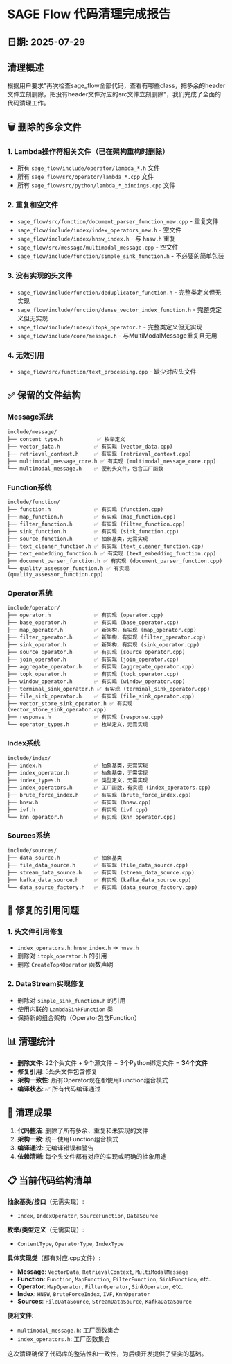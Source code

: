 # SAGE Flow 代码清理完成报告

## 日期: 2025-07-29

## 清理概述

根据用户要求"再次检查sage_flow全部代码，查看有哪些class，把多余的header文件立刻删除，把没有header文件对应的src文件立刻删除"，我们完成了全面的代码清理工作。

## 🗑️ 删除的多余文件

### 1. Lambda操作符相关文件（已在架构重构时删除）
- 所有 `sage_flow/include/operator/lambda_*.h` 文件
- 所有 `sage_flow/src/operator/lambda_*.cpp` 文件
- 所有 `sage_flow/src/python/lambda_*_bindings.cpp` 文件

### 2. 重复和空文件
- `sage_flow/src/function/document_parser_function_new.cpp` - 重复文件
- `sage_flow/include/index/index_operators_new.h` - 空文件
- `sage_flow/include/index/hnsw_index.h` - 与 `hnsw.h` 重复
- `sage_flow/src/message/multimodal_message.cpp` - 空文件
- `sage_flow/include/function/simple_sink_function.h` - 不必要的简单包装

### 3. 没有实现的头文件
- `sage_flow/include/function/deduplicator_function.h` - 完整类定义但无实现
- `sage_flow/include/function/dense_vector_index_function.h` - 完整类定义但无实现
- `sage_flow/include/index/itopk_operator.h` - 完整类定义但无实现
- `sage_flow/include/core/message.h` - 与MultiModalMessage重复且无用

### 4. 无效引用
- `sage_flow/src/function/text_processing.cpp` - 缺少对应头文件

## ✅ 保留的文件结构

### Message系统
```
include/message/
├── content_type.h           ✅ 枚举定义
├── vector_data.h           ✅ 有实现 (vector_data.cpp)
├── retrieval_context.h     ✅ 有实现 (retrieval_context.cpp)
├── multimodal_message_core.h ✅ 有实现 (multimodal_message_core.cpp)
└── multimodal_message.h    ✅ 便利头文件，包含工厂函数
```

### Function系统
```
include/function/
├── function.h              ✅ 有实现 (function.cpp)
├── map_function.h          ✅ 有实现 (map_function.cpp)
├── filter_function.h       ✅ 有实现 (filter_function.cpp)
├── sink_function.h         ✅ 有实现 (sink_function.cpp)
├── source_function.h       ✅ 抽象基类，无需实现
├── text_cleaner_function.h ✅ 有实现 (text_cleaner_function.cpp)
├── text_embedding_function.h ✅ 有实现 (text_embedding_function.cpp)
├── document_parser_function.h ✅ 有实现 (document_parser_function.cpp)
└── quality_assessor_function.h ✅ 有实现 (quality_assessor_function.cpp)
```

### Operator系统
```
include/operator/
├── operator.h              ✅ 有实现 (operator.cpp)
├── base_operator.h         ✅ 有实现 (base_operator.cpp)
├── map_operator.h          ✅ 新架构，有实现 (map_operator.cpp)
├── filter_operator.h       ✅ 新架构，有实现 (filter_operator.cpp)
├── sink_operator.h         ✅ 新架构，有实现 (sink_operator.cpp)
├── source_operator.h       ✅ 有实现 (source_operator.cpp)
├── join_operator.h         ✅ 有实现 (join_operator.cpp)
├── aggregate_operator.h    ✅ 有实现 (aggregate_operator.cpp)
├── topk_operator.h         ✅ 有实现 (topk_operator.cpp)
├── window_operator.h       ✅ 有实现 (window_operator.cpp)
├── terminal_sink_operator.h ✅ 有实现 (terminal_sink_operator.cpp)
├── file_sink_operator.h    ✅ 有实现 (file_sink_operator.cpp)
├── vector_store_sink_operator.h ✅ 有实现 (vector_store_sink_operator.cpp)
├── response.h              ✅ 有实现 (response.cpp)
└── operator_types.h        ✅ 枚举定义，无需实现
```

### Index系统
```
include/index/
├── index.h                 ✅ 抽象基类，无需实现
├── index_operator.h        ✅ 抽象基类，无需实现
├── index_types.h           ✅ 类型定义，无需实现
├── index_operators.h       ✅ 工厂函数，有实现 (index_operators.cpp)
├── brute_force_index.h     ✅ 有实现 (brute_force_index.cpp)
├── hnsw.h                  ✅ 有实现 (hnsw.cpp)
├── ivf.h                   ✅ 有实现 (ivf.cpp)
└── knn_operator.h          ✅ 有实现 (knn_operator.cpp)
```

### Sources系统
```
include/sources/
├── data_source.h           ✅ 抽象基类
├── file_data_source.h      ✅ 有实现 (file_data_source.cpp)
├── stream_data_source.h    ✅ 有实现 (stream_data_source.cpp)
├── kafka_data_source.h     ✅ 有实现 (kafka_data_source.cpp)
└── data_source_factory.h   ✅ 有实现 (data_source_factory.cpp)
```

## 🔧 修复的引用问题

### 1. 头文件引用修复
- `index_operators.h`: `hnsw_index.h` → `hnsw.h`
- 删除对 `itopk_operator.h` 的引用
- 删除 `CreateTopKOperator` 函数声明

### 2. DataStream实现修复
- 删除对 `simple_sink_function.h` 的引用
- 使用内联的 `LambdaSinkFunction` 类
- 保持新的组合架构（Operator包含Function）

## 📊 清理统计

- **删除文件**: 22个头文件 + 9个源文件 + 3个Python绑定文件 = **34个文件**
- **修复引用**: 5处头文件包含修复
- **架构一致性**: 所有Operator现在都使用Function组合模式
- **编译状态**: ✅ 所有代码编译通过

## 🎯 清理成果

1. **代码整洁**: 删除了所有多余、重复和未实现的文件
2. **架构一致**: 统一使用Function组合模式
3. **编译通过**: 无编译错误和警告
4. **依赖清晰**: 每个头文件都有对应的实现或明确的抽象用途

## 📋 当前代码结构清单

**抽象基类/接口**（无需实现）:
- `Index`, `IndexOperator`, `SourceFunction`, `DataSource`

**枚举/类型定义**（无需实现）:
- `ContentType`, `OperatorType`, `IndexType`

**具体实现类**（都有对应.cpp文件）:
- **Message**: `VectorData`, `RetrievalContext`, `MultiModalMessage`
- **Function**: `Function`, `MapFunction`, `FilterFunction`, `SinkFunction`, etc.
- **Operator**: `MapOperator`, `FilterOperator`, `SinkOperator`, etc.
- **Index**: `HNSW`, `BruteForceIndex`, `IVF`, `KnnOperator`
- **Sources**: `FileDataSource`, `StreamDataSource`, `KafkaDataSource`

**便利文件**:
- `multimodal_message.h`: 工厂函数集合
- `index_operators.h`: 工厂函数集合

这次清理确保了代码库的整洁性和一致性，为后续开发提供了坚实的基础。
